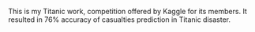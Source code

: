 This is my Titanic work, competition offered by Kaggle for its members. It resulted in 76% accuracy of casualties prediction in Titanic disaster.
